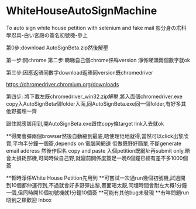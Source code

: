 # WhiteHouseAutoSignMachine

To auto sign white house petition with selenium and fake mail
影分身の朮科學忍具-白い宮殿の簽名初號機-參上

第0步:download AutoSignBeta.zip然後解壓

第一步:開chrome
第二步:睇睇自己個chrome係咩version
淨係睇頭兩個數字就ok

第三步:因應返晤同數字download返晤同version既chromedriver

https://chromedriver.chromium.org/downloads


第四步:
將下載左既chromedriver_win32.zip解壓,將入面個chromedriver.exe copy入AutoSignBeta個folder入面,同AutoSignBeta.exe同一個folder,有好多其他野擺埋一齊

跟住就應該用到,開AutoSignBeta.exe跟住copy條target link入去就ok

**得閒會彈兩個browser然後自動縮到最底,晤使理佢地就得,當然可以click出黎欣賞,平均半分鐘一個簽,depends on 電腦同網速
佢做既野好簡單,不斷generate email address 然後作個名 copy and paste 入個petition既網址再submit only,晤會太損耗部機,可同時做自己野,就寢前開係度簽足一晚6個鐘已經有差不多1000個簽

**暫時淨係White House Petition先用到
**可嘗試一次過run幾個初號機,試過開到10個都仲運行到,不過就會好多野彈出黎,畫面晤太靚,同埋時間會耐左大概1分鐘一個,但同時開10個初號機就1分鐘10個簽
**可能有其他bug未發現
**有咩問題run晤到之類歡迎 Inbox

